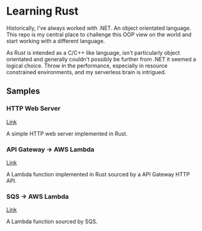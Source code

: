 # Learning Rust

Historically, I've always worked with .NET. An object orientated language. This repo is my central place to challenge this OOP view on the world and start working with a different language.

As Rust is intended as a C/C++ like language, isn't particularly object orientated and generally couldn't possibly be further from .NET it seemed a logical choice. Throw in the performance, especially in resource constrained environments, and my serverless brain is intrigued.

## Samples

### HTTP Web Server

[Link](./src/actix-gcd)

A simple HTTP web server implemented in Rust.

### API Gateway -> AWS Lambda

[Link](./src/http-sourced-lambda)

A Lambda function implemented in Rust sourced by a API Gateway HTTP API.

### SQS -> AWS Lambda

[Link](./src/sqs-sourced-lambda)

A Lambda function sourced by SQS.
